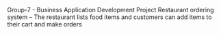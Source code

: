 Group-7 - Business Application Development Project
Restaurant ordering system – The restaurant lists food items and customers can add items to their cart and make orders
